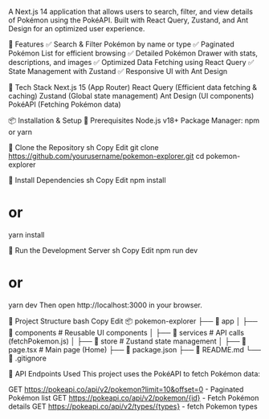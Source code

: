 A Next.js 14 application that allows users to search, filter, and view details of Pokémon using the PokéAPI. Built with React Query, Zustand, and Ant Design for an optimized user experience.



📌 Features
✅ Search & Filter Pokémon by name or type
✅ Paginated Pokémon List for efficient browsing
✅ Detailed Pokémon Drawer with stats, descriptions, and images
✅ Optimized Data Fetching using React Query
✅ State Management with Zustand
✅ Responsive UI with Ant Design

🚀 Tech Stack
Next.js 15 (App Router)
React Query (Efficient data fetching & caching)
Zustand (Global state management)
Ant Design (UI components)
PokéAPI (Fetching Pokémon data)

📦 Installation & Setup
🔹 Prerequisites
Node.js v18+
Package Manager: npm or yarn

🔹 Clone the Repository
sh
Copy
Edit
git clone https://github.com/yourusername/pokemon-explorer.git
cd pokemon-explorer

🔹 Install Dependencies
sh
Copy
Edit
npm install
# or
yarn install

🔹 Run the Development Server
sh
Copy
Edit
npm run dev

# or
yarn dev
Then open http://localhost:3000 in your browser.

📁 Project Structure
bash
Copy
Edit
📦 pokemon-explorer
├── 📂 app
│   ├── 📂 components      # Reusable UI components
│   ├── 📂 services        # API calls (fetchPokemon.js)
│   ├── 📂 store           # Zustand state management
│   ├── 📜 page.tsx        # Main page (Home)
├── 📜 package.json
├── 📜 README.md
└── 📜 .gitignore

🔹 API Endpoints Used
This project uses the PokéAPI to fetch Pokémon data:

GET https://pokeapi.co/api/v2/pokemon?limit=10&offset=0 - Paginated Pokémon list
GET https://pokeapi.co/api/v2/pokemon/{id} - Fetch Pokémon details
GET https://pokeapi.co/api/v2/types/{types} - fetch Pokemon types